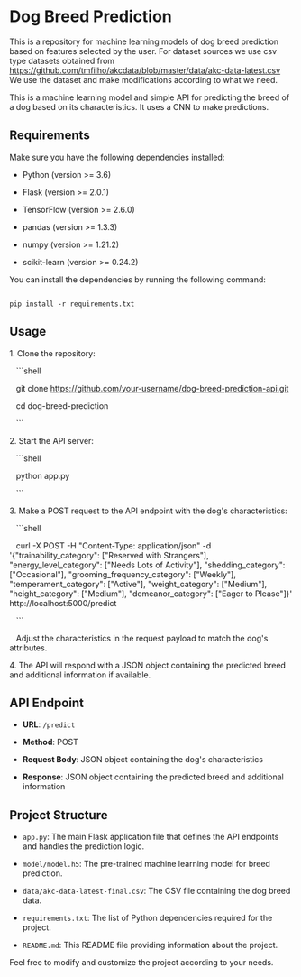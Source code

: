 # Dog Breed Prediction

This is a repository for machine learning models of dog breed prediction based on features selected by the user. For dataset sources we use csv type datasets obtained from https://github.com/tmfilho/akcdata/blob/master/data/akc-data-latest.csv
We use the dataset and make modifications according to what we need.

This is a machine learning model and simple API for predicting the breed of a dog based on its characteristics. It uses a CNN to make predictions.

## Requirements

Make sure you have the following dependencies installed:

- Python (version >= 3.6)

- Flask (version >= 2.0.1)

- TensorFlow (version >= 2.6.0)

- pandas (version >= 1.3.3)

- numpy (version >= 1.21.2)

- scikit-learn (version >= 0.24.2)

You can install the dependencies by running the following command:

```shell

pip install -r requirements.txt

```

## Usage

1\. Clone the repository:

   ```shell

   git clone https://github.com/your-username/dog-breed-prediction-api.git

   cd dog-breed-prediction

   ```
   
2\. Start the API server:

   ```shell

   python app.py

   ```

3\. Make a POST request to the API endpoint with the dog's characteristics:

   ```shell

   curl -X POST -H "Content-Type: application/json" -d '{"trainability_category": ["Reserved with Strangers"], "energy_level_category": ["Needs Lots of Activity"], "shedding_category": ["Occasional"], "grooming_frequency_category": ["Weekly"], "temperament_category": ["Active"], "weight_category": ["Medium"], "height_category": ["Medium"], "demeanor_category": ["Eager to Please"]}' http://localhost:5000/predict

   ```

   Adjust the characteristics in the request payload to match the dog's attributes.

4\. The API will respond with a JSON object containing the predicted breed and additional information if available.

## API Endpoint

- **URL**: `/predict`

- **Method**: POST

- **Request Body**: JSON object containing the dog's characteristics

- **Response**: JSON object containing the predicted breed and additional information

## Project Structure

- `app.py`: The main Flask application file that defines the API endpoints and handles the prediction logic.

- `model/model.h5`: The pre-trained machine learning model for breed prediction.

- `data/akc-data-latest-final.csv`: The CSV file containing the dog breed data.

- `requirements.txt`: The list of Python dependencies required for the project.

- `README.md`: This README file providing information about the project.

Feel free to modify and customize the project according to your needs.
